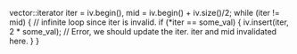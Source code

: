 vector<int>::iterator iter = iv.begin(),
                      mid = iv.begin() + iv.size()/2;
while (iter != mid) { // infinite loop since iter is invalid.
  if (*iter == some_val) {
    iv.insert(iter, 2 * some_val);  // Error, we should update the iter. iter and mid invalidated here.
  }
}
